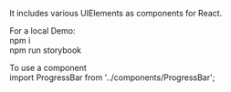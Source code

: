 It includes various UIElements as components for React.

For a local Demo: <br /> 
npm i<br />
npm run storybook<br />

To use a component<br />
import ProgressBar from '../components/ProgressBar';<br />